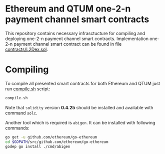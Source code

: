 # Ethereum and QTUM one-2-n payment channel smart contracts

This repository contains necessary infrasctucture for compiling and deploying one-2-n payment channel smart contracts. Implementation one-2-n payment channel smart contract can be found in file [contracts/L2Dex.sol](contracts/L2Dex.sol).

# Compiling

To compile all presented smart contracts for both Ethereum and QTUM just run [compile.sh](compile.sh) script:

```sh
compile.sh
```

Note that `solidity` version **0.4.25** should be installed and available with command `solc`.

Another tool which is required is `abigen`. It can be installed with following commands:

```sh
go get -u github.com/ethereum/go-ethereum
cd $GOPATH/src/github.com/ethereum/go-ethereum
godep go install ./cmd/abigen
```